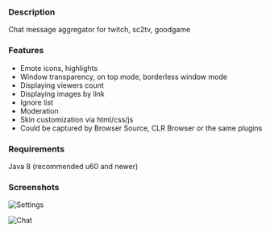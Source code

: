 ### Description
Chat message aggregator for twitch, sc2tv, goodgame

### Features
* Emote icons, highlights
* Window transparency, on top mode, borderless window mode
* Displaying viewers count
* Displaying images by link
* Ignore list
* Moderation
* Skin customization via html/css/js
* Could be captured by Browser Source, CLR Browser or the same plugins

### Requirements
Java 8 (recommended u60 and newer)

### Screenshots
![Settings](http://i.imgur.com/nffg7Zj.png)

![Chat](http://i.imgur.com/zLf5mmZ.png)

